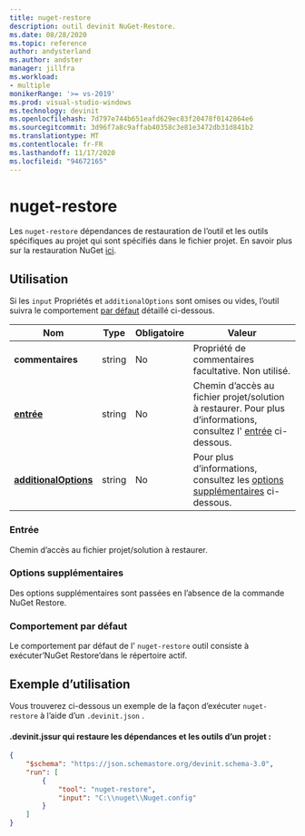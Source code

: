 ```yaml
---
title: nuget-restore
description: outil devinit NuGet-Restore.
ms.date: 08/28/2020
ms.topic: reference
author: andysterland
ms.author: andster
manager: jillfra
ms.workload:
- multiple
monikerRange: '>= vs-2019'
ms.prod: visual-studio-windows
ms.technology: devinit
ms.openlocfilehash: 7d797e744b651eafd629ec83f20478f0142864e6
ms.sourcegitcommit: 3d96f7a8c9affab40358c3e81e3472db31d841b2
ms.translationtype: MT
ms.contentlocale: fr-FR
ms.lasthandoff: 11/17/2020
ms.locfileid: "94672165"
---
```

# <a name="nuget-restore"></a>nuget-restore

Les `nuget-restore` dépendances de restauration de l’outil et les outils spécifiques au projet qui sont spécifiés dans le fichier projet. En savoir plus sur la restauration NuGet [ici](/nuget/reference/cli-reference/cli-ref-restore).

## <a name="usage"></a>Utilisation

Si les `input` Propriétés et `additionalOptions` sont omises ou vides, l’outil suivra le comportement [par défaut](#default-behavior) détaillé ci-dessous.

| Nom                                             | Type   | Obligatoire | Valeur                                                                                |
|--------------------------------------------------|--------|----------|--------------------------------------------------------------------------------------|
| **commentaires**                                     | string | No       | Propriété de commentaires facultative. Non utilisé.                                                |
| [**entrée**](#input)                              | string | No       | Chemin d’accès au fichier projet/solution à restaurer. Pour plus d’informations, consultez l' [entrée](#input) ci-dessous. |
| [**additionalOptions**](#additional-options)     | string | No       | Pour plus d’informations, consultez les [options supplémentaires](#additional-options) ci-dessous.                     |

### <a name="input"></a>Entrée

Chemin d’accès au fichier projet/solution à restaurer.

### <a name="additional-options"></a>Options supplémentaires

Des options supplémentaires sont passées en l’absence de la commande NuGet Restore.

### <a name="default-behavior"></a>Comportement par défaut

Le comportement par défaut de l' `nuget-restore` outil consiste à exécuter’NuGet Restore’dans le répertoire actif.

## <a name="example-usage"></a>Exemple d’utilisation
Vous trouverez ci-dessous un exemple de la façon d’exécuter `nuget-restore` à l’aide d’un `.devinit.json` . 

#### <a name="devinitjson-that-will-restore-dependencies-and-tools-of-a-project"></a>.devinit.jssur qui restaure les dépendances et les outils d’un projet :
```json
{
    "$schema": "https://json.schemastore.org/devinit.schema-3.0",
    "run": [
        {
            "tool": "nuget-restore",
            "input": "C:\\nuget\\Nuget.config"
        }
    ]
}
```